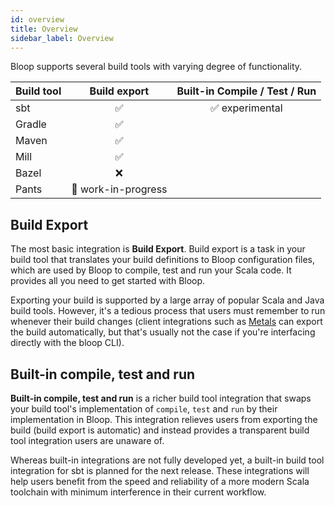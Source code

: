 ```yaml
---
id: overview
title: Overview
sidebar_label: Overview
---
```


Bloop supports several build tools with varying degree of functionality.

| Build tool |  **Build export**   | **Built-in Compile / Test / Run** |
| ---------- | :-----------------: | :-------------------------------: |
| sbt        |         ✅          |          ✅ experimental          |
| Gradle     |         ✅          |                                   |
| Maven      |         ✅          |                                   |
| Mill       |         ✅          |                                   |
| Bazel      |         ❌          |                                   |
| Pants      | 🚧 work-in-progress |                                   |

## Build Export

The most basic integration is **Build Export**. Build export is a task in your
build tool that translates your build definitions to Bloop configuration files,
which are used by Bloop to compile, test and run your Scala code. It provides
all you need to get started with Bloop.

Exporting your build is supported by a large array of popular Scala and Java
build tools. However, it's a tedious process that users must remember to run
whenever their build changes (client integrations such as
[Metals](https://scalameta.org/metals/) can export the build automatically, but that's
usually not the case if you're interfacing directly with the bloop CLI).

## Built-in compile, test and run

**Built-in compile, test and run** is a richer build tool integration that swaps
your build tool's implementation of `compile`, `test` and `run` by their
implementation in Bloop. This integration relieves users from exporting the
build (build export is automatic) and instead provides a transparent build tool
integration users are unaware of.

Whereas built-in integrations are not fully developed yet, a built-in build tool
integration for sbt is planned for the next release. These integrations will
help users benefit from the speed and reliability of a more modern Scala
toolchain with minimum interference in their current workflow.
